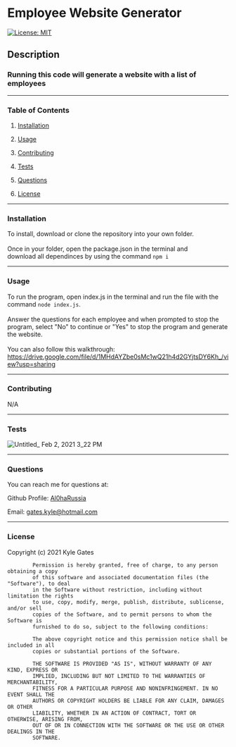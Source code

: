 # Employee Website Generator


[![License: MIT](https://img.shields.io/badge/License-MIT-yellow.svg)](https://opensource.org/licenses/MIT)


## Description


### Running this code will generate a website with a list of employees

____________________________________________

### Table of Contents

1. [Installation](#installation)

2. [Usage](#usage)

3. [Contributing](#contributing)

4. [Tests](#tests)

5. [Questions](#questions)

6. [License](#license)

____________________________________________

### Installation
 
To install, download or clone the repository into your own folder. <br> 
<br>
Once in your folder, open the package.json in the terminal and <br> download all dependinces by using the command `npm i`
 
____________________________________________

### Usage
 
To run the program, open index.js in the terminal and run the file with the command `node index.js`. <br> <br>
Answer the questions for each employee and when prompted to stop the program, select "No" to continue or "Yes" to stop the program and generate the website. <br>
<br>
You can also follow this walkthrough: https://drive.google.com/file/d/1MHdAYZbe0sMc1wQ21h4d2GYjtsDY6Kh_/view?usp=sharing

____________________________________________
 
### Contributing
 
N/A <br>

____________________________________________
 
### Tests
 
![Untitled_ Feb 2, 2021 3_22 PM](https://user-images.githubusercontent.com/70537665/106675859-b571b980-656a-11eb-9ff9-53a0f170b7f2.gif) <br>

____________________________________________
 
### Questions

You can reach me for questions at:
 
Github Profile: <a href="https://github.com/Al0haRussia">Al0haRussia</a>

Email: gates.kyle@hotmail.com
____________________________________________
 
### License
 
Copyright (c) 2021 Kyle Gates
        
            Permission is hereby granted, free of charge, to any person obtaining a copy
            of this software and associated documentation files (the "Software"), to deal
            in the Software without restriction, including without limitation the rights
            to use, copy, modify, merge, publish, distribute, sublicense, and/or sell
            copies of the Software, and to permit persons to whom the Software is
            furnished to do so, subject to the following conditions:
        
            The above copyright notice and this permission notice shall be included in all
            copies or substantial portions of the Software.
        
            THE SOFTWARE IS PROVIDED "AS IS", WITHOUT WARRANTY OF ANY KIND, EXPRESS OR
            IMPLIED, INCLUDING BUT NOT LIMITED TO THE WARRANTIES OF MERCHANTABILITY,
            FITNESS FOR A PARTICULAR PURPOSE AND NONINFRINGEMENT. IN NO EVENT SHALL THE
            AUTHORS OR COPYRIGHT HOLDERS BE LIABLE FOR ANY CLAIM, DAMAGES OR OTHER
            LIABILITY, WHETHER IN AN ACTION OF CONTRACT, TORT OR OTHERWISE, ARISING FROM,
            OUT OF OR IN CONNECTION WITH THE SOFTWARE OR THE USE OR OTHER DEALINGS IN THE
            SOFTWARE.
